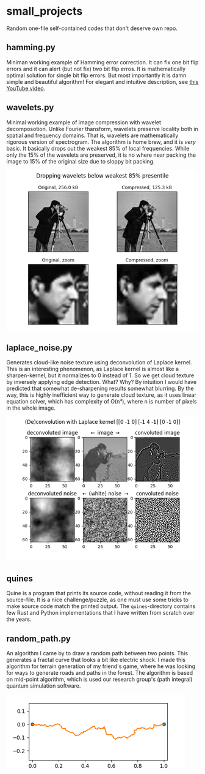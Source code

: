 # small_projects
Random one-file self-contained codes that don't deserve own repo.

## hamming.py
Miniman working example of Hamming error correction. It can fix one bit flip errors and it can alert (but not fix) two bit flip erros. It is mathematically optimal solution for single bit flip errors. But most importantly it is damn simple and beautiful algorithm! For elegant and intuitive description, see [this YouTube video](https://www.youtube.com/watch?v=b3NxrZOu_CE).

## wavelets.py
Minimal working example of image compression with wavelet decomposotion. Unlike Fourier thansform, wavelets preserve locality both in spatial and frequency domains. That is, wavelets are mathematically rigorous version of spectrogram. The algorithm is home brew, and it is _very_ basic. It basically drops out the weakest 85% of local frequencies. While only the 15% of the wavelets are preserved, it is no where near packing the image to 15% of the original size due to sloppy bit packing.

![wavelets](wavelets.png)

## laplace_noise.py
Generates cloud-like noise texture using deconvolution of Laplace kernel. This is an interesting phenomenon, as Laplace kernel is almost like a sharpen-kernel, but it normalizes to 0 instead of 1. So we get cloud texture by inversely applying edge detection. What? Why? By intuition I would have predicted that somewhat de-sharpening results somewhat blurring. By the way, this is highly inefficient way to generate cloud texture, as it uses linear equation solver, which has complexity of O(n³), where n is number of pixels in the whole image.

![laplace_noise](laplace_noise.png)

## quines
Quine is a program that prints its source code, without reading it from the source-file. It is a nice challenge/puzzle, as one must use some tricks to make source code match the printed output. The `quines`-directory contains few Rust and Python implementations that I have written from scratch over the years.

## random_path.py
An algorithm I came by to draw a random path between two points. This generates a fractal curve that looks a bit like electric shock. I made this algorithm for terrain generation of my friend's game, where he was looking for ways to generate roads and paths in the forest. The algorithm is based on mid-point algorithm, which is used our research group's (path integral) quantum simulation software.

![random_path](random_path.png)
